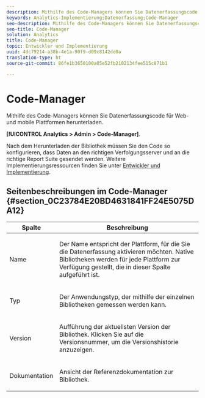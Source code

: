 ```yaml
---
description: Mithilfe des Code-Managers können Sie Datenerfassungscode für Web- und mobile Plattformen herunterladen.
keywords: Analytics-Implementierung;Datenerfassung;Code-Manager
seo-description: Mithilfe des Code-Managers können Sie Datenerfassungscode für Web- und mobile Plattformen herunterladen.
seo-title: Code-Manager
solution: Analytics
title: Code-Manager
topic: Entwickler und Implementierung
uuid: 4dc79214-a38b-4e1a-90f9-d09c8142dd0a
translation-type: ht
source-git-commit: 86fe1b3650100a05e52fb2102134fee515c871b1

---
```



# Code-Manager

Mithilfe des Code-Managers können Sie Datenerfassungscode für Web- und mobile Plattformen herunterladen.

**[!UICONTROL Analytics &gt; Admin &gt; Code-Manager]**.

Nach dem Herunterladen der Bibliothek müssen Sie den Code so konfigurieren, dass Daten an den richtigen Verfolgungsserver und an die richtige Report Suite gesendet werden. Weitere Implementierungsressourcen finden Sie unter [Entwickler und Implementierung](https://marketing.adobe.com/resources/help/de_DE/reference/developer.html).

## Seitenbeschreibungen im Code-Manager {#section_0C23784E20BD4631841FF24E5075DA12}

<table id="table_0C091AC7F1FC447998C1F0E867607E20"> 
 <thead> 
  <tr> 
   <th colname="col1" class="entry"> Spalte </th> 
   <th colname="col2" class="entry"> Beschreibung </th> 
  </tr>
 </thead>
 <tbody> 
  <tr> 
   <td colname="col1"> <p>Name </p> </td> 
   <td colname="col2"> <p>Der Name entspricht der Plattform, für die Sie die Datenerfassung aktivieren möchten. Native Bibliotheken werden für jede Plattform zur Verfügung gestellt, die in dieser Spalte aufgeführt ist. </p> </td> 
  </tr> 
  <tr> 
   <td colname="col1"> <p>Typ </p> </td> 
   <td colname="col2"> <p>Der Anwendungstyp, der mithilfe der einzelnen Bibliotheken gemessen werden kann. </p> </td> 
  </tr> 
  <tr> 
   <td colname="col1"> <p>Version </p> </td> 
   <td colname="col2"> <p>Aufführung der aktuellsten Version der Bibliothek. Klicken Sie auf die Versionsnummer, um die Versionshistorie anzuzeigen. </p> </td> 
  </tr> 
  <tr> 
   <td colname="col1"> <p>Dokumentation </p> </td> 
   <td colname="col2"> <p>Ansicht der Referenzdokumentation zur Bibliothek. </p> </td> 
  </tr> 
 </tbody> 
</table>
